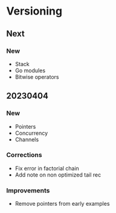 # Versioning

## Next

### New

- Stack
- Go modules
- Bitwise operators

## 20230404

### New

- Pointers
- Concurrency
- Channels

### Corrections

- Fix error in factorial chain
- Add note on non optimized tail rec

### Improvements

- Remove pointers from early examples
